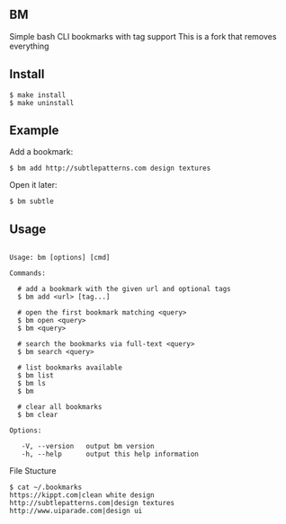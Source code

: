 ## BM

  Simple bash CLI bookmarks with tag support
  This is a fork that removes everything

## Install

```
$ make install
$ make uninstall
```

## Example

  Add a bookmark:

    $ bm add http://subtlepatterns.com design textures

  Open it later:

    $ bm subtle

## Usage

```

Usage: bm [options] [cmd]

Commands:

  # add a bookmark with the given url and optional tags
  $ bm add <url> [tag...]

  # open the first bookmark matching <query>
  $ bm open <query>
  $ bm <query>

  # search the bookmarks via full-text <query>
  $ bm search <query>

  # list bookmarks available
  $ bm list
  $ bm ls
  $ bm

  # clear all bookmarks
  $ bm clear

Options:

   -V, --version   output bm version
   -h, --help      output this help information

```

File Stucture

```
$ cat ~/.bookmarks
https://kippt.com|clean white design
http://subtlepatterns.com|design textures
http://www.uiparade.com|design ui
```
